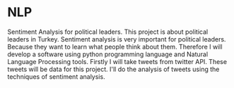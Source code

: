 # NLP
Sentiment Analysis for political leaders.
    This project is about political leaders in Turkey. Sentiment analysis is very important
for political leaders. Because they want to learn what people think about
them. Therefore I will develop a software using python programming language and Natural 
Language Processing tools. Firstly I will take tweets from twitter API. These tweets will be data
for this project. I'll do the analysis of tweets using the techniques of sentiment analysis.
